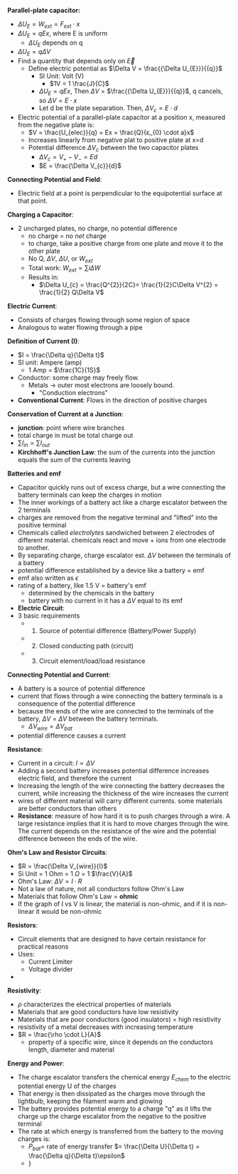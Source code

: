 **Parallel-plate capacitor:** 
- $\Delta U_{E} = W_{ext} = F_{ext} \cdot x$
- $\Delta U_{E} = qEx$, where E is uniform
	- $\Delta U_{E}$ depends on q
- $\Delta U_{E} = q\Delta V$ 
- Find a quantity that depends only on $\overrightarrow{E}$
	- Define electric potential as $\Delta V = \frac{{\Delta U_{E}}}{{q}}$
		- SI Unit: Volt (V)
			- $1V = 1 \frac{J}{C}$
		- $\Delta U_{E} = qEx$, Then $\Delta V$ = $\frac{{\Delta U_{E}}}{{q}}$, q cancels, so $\Delta V = E \cdot x$
		- Let d be the plate separation. Then, $\Delta V_{c} = E \cdot d$
- Electric potential of a parallel-plate capacitor at a position x, measured from the negative plate is:
	- $V = \frac{U_{elec}}{q} = Ex = \frac{Q}{ε_{0} \cdot a}x$ 
	- Increases linearly from negative plat to positive plate at x=d
	- Potential difference $\Delta V_{c}$ between the two capacitor plates
		- $\Delta V_{c} = V_{+} - V_{-} = Ed$ 
		- $E = \frac{\Delta V_{c}}{d}$

**Connecting Potential and Field**:
- Electric field at a point is perpendicular to the equipotential surface at that point.

**Charging a Capacitor**: 
- 2 uncharged plates, no charge, no potential difference
	- no charge = no *net* charge
	- to charge, take a positive charge from one plate and move it to the other plate
	- No Q, $\Delta V$, $\Delta U$, or $W_{ext}$
	- Total work: $W_{ext}= \sum{i} \Delta W$ 
	- Results in: 
		- $\Delta U_{c} = \frac{Q^{2}}{2C}= \frac{1}{2}C\Delta V^{2} = \frac{1}{2} Q\Delta V$

**Electric Current**: 
- Consists of charges flowing through some region of space
- Analogous to water flowing through a pipe

**Definition of Current (I)**:
- $I = \frac{\Delta q}{\Delta t}$
- SI unit: Ampere (amp)
	- 1 Amp = $\frac{1C}{1S}$
- Conductor: some charge may freely flow.
	- Metals -> outer most electrons are loosely bound.
		- "Conduction electrons"
- **Conventional Current**: Flows in the direction of positive charges

**Conservation of Current at a Junction**:
- **junction**: point where wire branches
- total charge in must be total charge out
- $\sum I_{in} = \sum I_{out}$
- **Kirchhoff's Junction Law**: the sum of the currents into the junction equals the sum of the currents leaving

**Batteries and emf**
- Capacitor quickly runs out of excess charge, but a wire connecting the battery terminals can keep the charges in motion
- The inner workings of a battery act like a charge escalator between the 2 terminals
- charges are removed from the negative terminal and "lifted" into the positive terminal
- Chemicals called *electrolytes* sandwiched between 2 electrodes of different material. chemicals react and move + ions from one electrode to another. 
- By separating charge, charge escalator est. $\Delta V$ between the terminals of a battery
- potential difference established by a device like a battery = emf
- emf also written as $\epsilon$
- rating of a battery, like 1.5 V = battery's emf
	- determined by the chemicals in the battery
	- battery with no current in it has a $\Delta V$ equal to its emf
- **Electric Circuit**: 
- 3 basic requirements
	- 1. Source of potential difference (Battery/Power Supply)
	- 2. Closed conducting path (circuit)
	- 3. Circuit element/load/load resistance

**Connecting Potential and Current**:
- A battery is a source of potential difference
- current that flows through a wire connecting the battery terminals is a consequence of the potential difference
- because the ends of the wire are connected to the terminals of the battery, $\Delta V$ = $\Delta V$ between the battery terminals. 
	- $\Delta V_{wire} = \Delta V_{bat}$
- potential difference causes a current

**Resistance**:
- Current in a circuit: $I \propto \Delta V$
- Adding a second battery increases potential difference increases electric field, and therefore the current
- Increasing the length of the wire connecting the battery decreases the current, while increasing the thickness of the wire increases the current
- wires of different material will carry different currents. some materials are better conductors than others
- **Resistance**: measure of how hard it is to push charges through a wire. A large resistance implies that it is hard to move charges through the wire. The current depends on the resistance of the wire and the potential difference between the ends of the wire.

**Ohm's Law and Resistor Circuits**:
- $R = \frac{\Delta V_{wire}}{I}$
- Si Unit = 1 Ohm = 1 $\Omega$ = 1 $\frac{V}{A}$  
- Ohm's Law: $\Delta V = I \cdot R$ 
- Not a law of nature, not all conductors follow Ohm's Law
- Materials that follow Ohm's Law = **ohmic**
- If the graph of I vs V is linear, the material is non-ohmic, and if it is non-linear it would be non-ohmic

**Resistors**:
- Circuit elements that are designed to have certain resistance for practical reasons
- Uses:
	- Current Limiter
	- Voltage divider
- 
**Resistivity**:
- $\rho$ characterizes the electrical properties of materials
- Materials that are good conductors have low resistivity
- Materials that are poor conductors (good insulators) = high resistivity
- resistivity of a metal decreases with increasing temperature
- $R = \frac{\rho \cdot L}{A}$ 
	- property of a specific wire, since it depends on the conductors length, diameter and material

 **Energy and Power**:
 - The charge escalator transfers the chemical energy $E_{chem}$ to the electric potential energy U of the charges
 - That energy is then dissipated as the charges move through the lightbulb, keeping the filament warm and glowing
 - The battery provides potential energy to a charge "q" as it lifts the charge up the charge escalator from the negative to the positive terminal
 - The rate at which energy is transferred from the battery to the moving charges is:
	 - $P_{bat} =$ rate of energy transfer $= \frac{\Delta U}{\Delta t} = \frac{\Delta q}{\Delta t}\epsilon$
	 - }